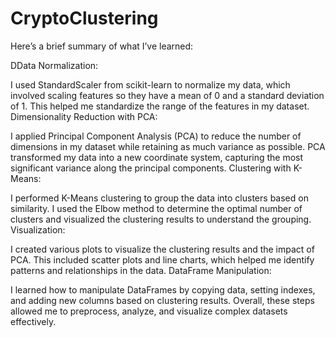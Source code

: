 # CryptoClustering
Here’s a brief summary of what I’ve learned:

DData Normalization:

I used StandardScaler from scikit-learn to normalize my data, which involved scaling features so they have a mean of 0 and a standard deviation of 1. This helped me standardize the range of the features in my dataset.
Dimensionality Reduction with PCA:

I applied Principal Component Analysis (PCA) to reduce the number of dimensions in my dataset while retaining as much variance as possible. PCA transformed my data into a new coordinate system, capturing the most significant variance along the principal components.
Clustering with K-Means:

I performed K-Means clustering to group the data into clusters based on similarity. I used the Elbow method to determine the optimal number of clusters and visualized the clustering results to understand the grouping.
Visualization:

I created various plots to visualize the clustering results and the impact of PCA. This included scatter plots and line charts, which helped me identify patterns and relationships in the data.
DataFrame Manipulation:

I learned how to manipulate DataFrames by copying data, setting indexes, and adding new columns based on clustering results.
Overall, these steps allowed me to preprocess, analyze, and visualize complex datasets effectively.
